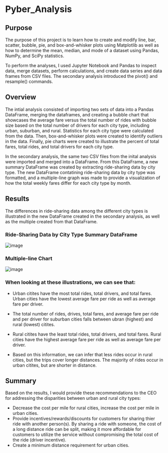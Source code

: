# Pyber_Analysis

## Purpose 
The purpose of this project is to learn how to create and modify line, bar, scatter, bubble, pie, and box-and-whisker plots using Matplotlib as well as how to determine the mean, median, and mode of a dataset using Pandas, NumPy, and SciPy statistics.

To perform the analyses, I used Jupyter Notebook and Pandas to inspect data, merge datasets, perform calculations, and create data series and data frames from CSV files. The secondary analysis introduced the pivot() and resample() commands. 

## Overview
The intial analysis consisted of importing two sets of data into a Pandas DataFrame, merging the dataframes, and creating a bubble chart that showcases the average fare versus the total number of rides with bubble size based on the total number of drivers for each city type, including urban, suburban, and rural. Statistics for each city type were calculated from the data. Then, box-and-whisker plots were created to identify outliers in the data. Finally, pie charts were created to illustrate the percent of total fares, total rides, and total drivers for each city type. 

In the secondary analysis, the same two CSV files from the inital analysis were imported and merged into a DataFrame. From this DataFrame, a new summary DataFrame was created by extracting ride-sharing data by city type. The new DataFrame contatining ride-sharing data by city type was formatted, and a multiple-line graph was made to provide a visualization of how the total weekly fares differ for each city type by month. 
 
## Results
The differences in ride-sharing data among the different city types is illustrated in the new DataFrame created in the secondary analysis, as well as the multiple  created from that DataFrame. 

### Ride-Sharing Data by City Type Summary DataFrame 

![image](https://user-images.githubusercontent.com/84869167/126914059-3766f809-7b32-4459-b5d6-a9075470c30d.png)

### Multiple-line Chart 

![image](https://user-images.githubusercontent.com/84869167/126914073-02ddc34b-4367-4a7a-85b4-afd50fc38599.png)

### When looking at these illustrations, we can see that:  

* Urban citites have the most total rides, total drivers, and total fares. Urban cities have the lowest average fare per ride as well as average fare per driver. 

* The total number of rides, drives, total fares, and average fare per ride and per driver for suburban cities falls between ubran (highest) and rural (lowest) citites.

* Rural citites have the least total rides, total drivers, and total fares. Rural cities have the highest average fare per ride as well as average fare per driver. 

* Based on this information, we can infer that less rides occur in rural cities, but the trips cover longer distances. The majority of rides occur in urban citites, but are shorter in distance. 

## Summary
Based on the results, I would provide these recommendations to the CEO for addressing the disparities between urban and rural city types:
* Decrease the cost per mile for rural cities, increase the cost per mile in urban cities. 
* Provide incentives/rewards/discounts for customers for sharing thier ride with another person(s). By sharing a ride with someone, the cost of a long distance ride can be split, making it more affordable for customers to utilize the service without compromising the total cost of the ride (driver incentive). 
* Create a minimum distance requirement for urban cities. 
